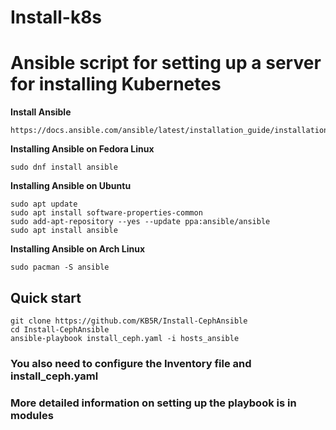 # Install-k8s
# Ansible script for setting up a server for installing Kubernetes

**Install Ansible**
```
https://docs.ansible.com/ansible/latest/installation_guide/installation_distros.html
```
**Installing Ansible on Fedora Linux**
```
sudo dnf install ansible
```
**Installing Ansible on Ubuntu**
```
sudo apt update
sudo apt install software-properties-common
sudo add-apt-repository --yes --update ppa:ansible/ansible
sudo apt install ansible
```
**Installing Ansible on Arch Linux**
```
sudo pacman -S ansible
```
## Quick start
```
git clone https://github.com/KB5R/Install-CephAnsible
cd Install-CephAnsible
ansible-playbook install_ceph.yaml -i hosts_ansible
```
### You also need to configure the Inventory file and install_ceph.yaml
### More detailed information on setting up the playbook is in modules
